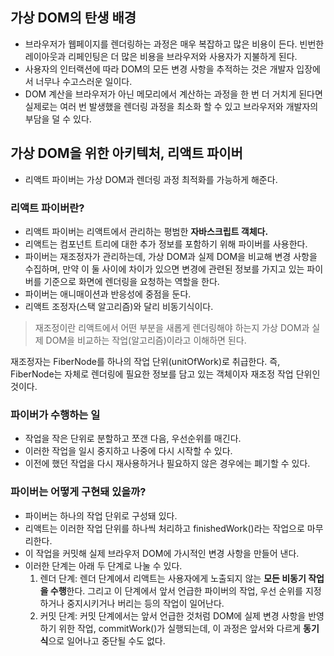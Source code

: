 ## 가상 DOM의 탄생 배경

- 브라우저가 웹페이지를 렌더링하는 과정은 매우 복잡하고 많은 비용이 든다. 빈번한 레이아웃과 리페인팅은 더 많은 비용을 브라우저와 사용자가 지불하게 된다.
- 사용자의 인터랙션에 따라 DOM의 모든 변경 사항을 추적하는 것은 개발자 입장에서 너무나 수고스러운 일이다.
- DOM 계산을 브라우저가 아닌 메모리에서 계산하는 과정을 한 번 더 거치게 된다면 실제로는 여러 번 발생했을 렌더링 과정을 최소화 할 수 있고 브라우저와 개발자의 부담을 덜 수 있다.

## 가상 DOM을 위한 아키텍처, 리액트 파이버

- 리액트 파이버는 가상 DOM과 렌더링 과정 최적화를 가능하게 해준다.

### 리액트 파이버란?

- 리액트 파이버는 리액트에서 관리하는 평범한 **자바스크립트 객체다.**
- 리액트는 컴포넌트 트리에 대한 추가 정보를 포함하기 위해 파이버를 사용한다.
- 파이버는 재조정자가 관리하는데, 가상 DOM과 실제 DOM을 비교해 변경 사항을 수집하며, 만약 이 둘 사이에 차이가 있으면 변경에 관련된 정보를 가지고 있는 파이버를 기준으로 화면에 렌더링을 요청하는 역할을 한다.
- 파이버는 애니매이션과 반응성에 중점을 둔다.
- 리액트 조정자(스택 알고리즘)와 달리 비동기식이다.

> 재조정이란 리액트에서 어떤 부분을 새롭게 렌더링해야 하는지 가상 DOM과 실제 DOM을 비교하는 작업(알고리즘)이라고 이해하면 된다.

재조정자는 FiberNode를 하나의 작업 단위(unitOfWork)로 취급한다. 즉, FiberNode는 자체로 렌더링에 필요한 정보를 담고 있는 객체이자 재조정 작업 단위인 것이다.

### 파이버가 수행하는 일

- 작업을 작은 단위로 분할하고 쪼갠 다음, 우선순위를 매긴다.
- 이러한 작업을 일시 중지하고 나중에 다시 시작할 수 있다.
- 이전에 했던 작업을 다시 재사용하거나 필요하지 않은 경우에는 폐기할 수 있다.

### 파이버는 어떻게 구현돼 있을까?

- 파이버는 하나의 작업 단위로 구성돼 있다.
- 리액트는 이러한 작업 단위를 하나씩 처리하고 finishedWork()라는 작업으로 마무리한다.
- 이 작업을 커밋해 실제 브라우저 DOM에 가시적인 변경 사항을 만들어 낸다.
- 이러한 단계는 아래 두 단계로 나눌 수 있다.
  1. 렌더 단계: 렌더 단계에서 리액트는 사용자에게 노출되지 않는 **모든 비동기 작업을 수행**한다. 그리고 이 단계에서 앞서 언급한 파이버의 작업, 우선 순위를 지정하거나 중지시키거나 버리는 등의 작업이 일어난다.
  2. 커밋 단계: 커밋 단계에서는 앞서 언급한 것처럼 DOM에 실제 변경 사항을 반영하기 위한 작업, commitWork()가 실행되는데, 이 과정은 앞서와 다르게 **동기식**으로 일어나고 중단될 수도 없다.
